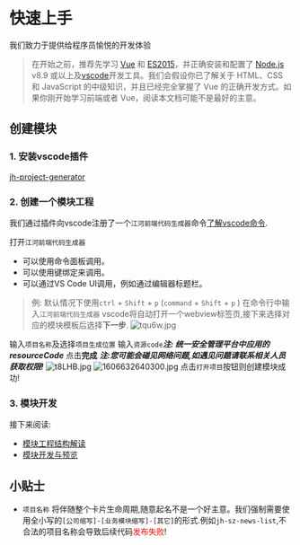 # 快速上手

我们致力于提供给程序员愉悦的开发体验
> 在开始之前，推荐先学习 [Vue](https://cn.vuejs.org/) 和 [ES2015](http://babeljs.io/docs/learn-es2015/)，并正确安装和配置了 [Node.js](https://nodejs.org/) v8.9 或以上及[vscode](https://code.visualstudio.com/)开发工具。我们会假设你已了解关于 HTML、CSS 和 JavaScript 的中级知识，并且已经完全掌握了 Vue 的正确开发方式。如果你刚开始学习前端或者 Vue，阅读本文档可能不是最好的主意。

## 创建模块

### 1. 安装vscode插件

[jh-project-generator](https://marketplace.visualstudio.com/items?itemName=jh-team.jh-project-generator)

### 2. 创建一个模块工程

我们通过插件向vscode注册了一个`江河前端代码生成器`命令[了解vscode命令](https://code.visualstudio.com/api/extension-guides/command).

打开`江河前端代码生成器`

* 可以使用命令面板调用。
* 可以使用键绑定来调用。
* 可以通过VS Code UI调用，例如通过编辑器标题栏。

> 例:
默认情况下使用`ctrl` + `Shift`  + `p` (`command` + `Shift`  + `p` )
在命令行中输入`江河前端代码生成器`
vscode将自动打开一个webview标签页,接下来选择对应的模块模板后选择**下一步**.
![tqu6w.jpg](https://e.im5i.com/2021/07/29/tqu6w.jpg)

输入`项目名称`及选择`项目生成位置`
输入`资源code`***注: 统一安全管理平台中应用的resourceCode***
点击**完成**
***注:您可能会碰见网络问题,如遇见问题请联系相关人员获取权限!***
![t8LHB.jpg](https://e.im5i.com/2021/07/29/t8LHB.jpg)
![1606632640300.jpg](https://e.im5i.com/2020/11/29/1606632640300.jpg)
点击`打开项目`按钮则创建模块成功!

### 3. 模块开发
接下来阅读:
* [模块工程结构解读](#/docs/vue/scaffold-cn/)
* [模块开发与预览]()


## 小贴士

- `项目名称` 将伴随整个卡片生命周期,随意起名不是一个好主意。我们强制需要使用全小写的`[公司缩写]-[业务模块缩写]-[其它]`的形式.例如`jh-sz-news-list`,不合法的项目名称会导致后续代码<font color='red'>发布失败</font>!


